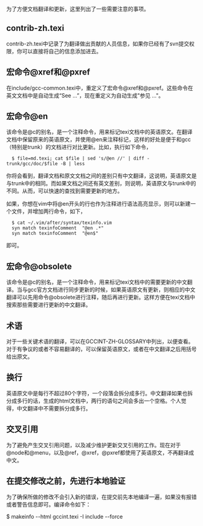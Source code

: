 为了方便文档翻译和更新，这里列出了一些需要注意的事项。

## contrib-zh.texi ##

contrib-zh.texi中记录了为翻译做出贡献的人员信息，如果你已经有了svn提交权限，你可以直接将自己的信息添加进去。

## 宏命令@xref和@pxref ##

在include/gcc-common.texi中，重定义了宏命令@xref和@pxref。这些命令在英文文档中是自动生成“See ...”，现在重定义为自动生成"参见 ..."。

## 宏命令@en ##

该命令是@c的别名，是一个注释命令，用来标记texi文档中的英语原文。在翻译文档中保留原来的英语原文，并使用@en来注释标记，这样的好处是便于和gcc（特别是trunk）的文档进行对比更新。比如，执行如下命令，
```
  $ file=md.texi; cat $file | sed 's/@en //' | diff - trunk/gcc/doc/$file -B | less
```
你将会看到，翻译文档和原文文档之间的差别只有中文翻译，这说明，英语原文是与trunk中的相同。而如果文档之间还有英文差别，则说明，英语原文与trunk中的不同。从而，可以快速的查找到需要更新的地方。

如果，你想在vim中将@en开头的行也作为注释进行语法高亮显示，则可以新建一个文件，并增加两行命令，如下，
```
  $ cat ~/.vim/after/syntax/texinfo.vim
  syn match texinfoComment  "@en .*"
  syn match texinfoComment  "@en$"
```
即可。

## 宏命令@obsolete ##

该命令是@c的别名，是一个注释命令，用来标记texi文档中的需要更新的中文翻译。当与gcc官方文档进行同步更新的时候，如果英语原文有更新，则相应的中文翻译可以先用命令@obsolete进行注释，随后再进行更新。这样方便在texi文档中搜索那些需要进行更新的中文翻译。

## 术语 ##

对于一些关键术语的翻译，可以在GCCINT-ZH-GLOSSARY中列出，以便查看。对于有争议的或者不容易翻译的，可以保留英语原文，或者在中文翻译之后用括号给出原文。

## 换行 ##

英语原文中是每行不超过80个字符，一个段落会拆分成多行。中文翻译如果也拆分成多行的话，生成的html文档中，两行的语句之间会多出一个空格。个人觉得，中文翻译中不需要拆分成多行。

## 交叉引用 ##

为了避免产生交叉引用问题，以及减少维护更新交叉引用的工作。现在对于@node和@menu，以及@ref，@xref，@pxref都使用了英语原文，不再翻译成中文。

## 在提交修改之前，先进行本地验证 ##

为了确保所做的修改不会引入新的错误，在提交前先本地编译一遍，如果没有报错或者警告信息即可。编译命令如下：

$ makeinfo --html gccint.texi -I include --force